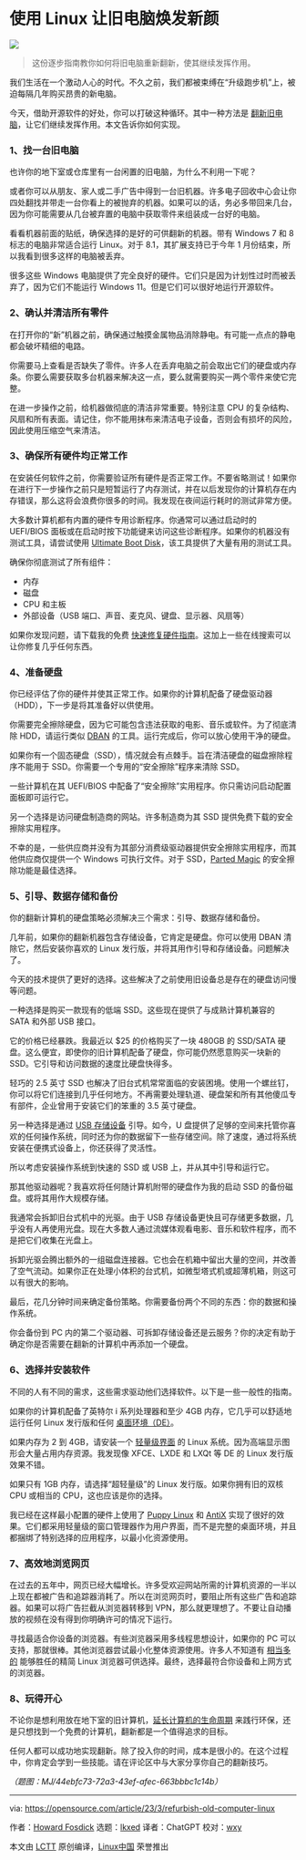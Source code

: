 [#]: subject: "8 steps to refurbish an old computer with Linux"
[#]: via: "https://opensource.com/article/23/3/refurbish-old-computer-linux"
[#]: author: "Howard Fosdick https://opensource.com/users/howtech"
[#]: collector: "lkxed"
[#]: translator: "ChatGPT"
[#]: reviewer: "wxy"
[#]: publisher: "wxy"
[#]: url: "https://linux.cn/article-15890-1.html"

使用 Linux 让旧电脑焕发新颜
======

![][0]

> 这份逐步指南教你如何将旧电脑重新翻新，使其继续发挥作用。

我们生活在一个激动人心的时代。不久之前，我们都被束缚在“升级跑步机”上，被迫每隔几年购买昂贵的新电脑。

今天，借助开源软件的好处，你可以打破这种循环。其中一种方法是 [翻新旧电脑][1]，让它们继续发挥作用。本文告诉你如何实现。

### 1、找一台旧电脑

也许你的地下室或仓库里有一台闲置的旧电脑，为什么不利用一下呢？

或者你可以从朋友、家人或二手广告中得到一台旧机器。许多电子回收中心会让你四处翻找并带走一台你看上的被抛弃的机器。如果可以的话，务必多带回来几台，因为你可能需要从几台被弃置的电脑中获取零件来组装成一台好的电脑。

看看机器前面的贴纸，确保选择的是好的可供翻新的机器。带有 Windows 7 和 8 标志的电脑非常适合运行 Linux。对于 8.1，其扩展支持已于今年 1 月份结束，所以我看到很多这样的电脑被丢弃。

很多这些 Windows 电脑提供了完全良好的硬件。它们只是因为计划性过时而被丢弃了，因为它们不能运行 Windows 11。但是它们可以很好地运行开源软件。

### 2、确认并清洁所有零件

在打开你的“新”机器之前，确保通过触摸金属物品消除静电。有可能一点点的静电都会破坏精细的电路。

你需要马上查看是否缺失了零件。许多人在丢弃电脑之前会取出它们的硬盘或内存条。你要么需要获取多台机器来解决这一点，要么就需要购买一两个零件来使它完整。

在进一步操作之前，给机器做彻底的清洁非常重要。特别注意 CPU 的复杂结构、风扇和所有表面。请记住，你不能用抹布来清洁电子设备，否则会有损坏的风险，因此使用压缩空气来清洁。

### 3、确保所有硬件均正常工作

在安装任何软件之前，你需要验证所有硬件是否正常工作。不要省略测试！如果你在进行下一步操作之前只是短暂运行了内存测试，并在以后发现你的计算机存在内存错误，那么这将会浪费你很多的时间。我发现在夜间运行耗时的测试非常方便。

大多数计算机都有内置的硬件专用诊断程序。你通常可以通过启动时的 UEFI/BIOS 面板或在启动时按下功能键来访问这些诊断程序。如果你的机器没有测试工具，请尝试使用 [Ultimate Boot Disk][2]，该工具提供了大量有用的测试工具。

确保你彻底测试了所有组件：

- 内存
- 磁盘
- CPU 和主板
- 外部设备（USB 端口、声音、麦克风、键盘、显示器、风扇等）

如果你发现问题，请下载我的免费 [快速修复硬件指南][3]。这加上一些在线搜索可以让你修复几乎任何东西。

### 4、准备硬盘

你已经评估了你的硬件并使其正常工作。如果你的计算机配备了硬盘驱动器（HDD），下一步是将其准备好以供使用。

你需要完全擦除硬盘，因为它可能包含违法获取的电影、音乐或软件。为了彻底清除 HDD，请运行类似 [DBAN][4] 的工具。运行完成后，你可以放心使用干净的硬盘。

如果你有一个固态硬盘（SSD），情况就会有点棘手。旨在清洁硬盘的磁盘擦除程序不能用于 SSD。你需要一个专用的“安全擦除”程序来清除 SSD。

一些计算机在其 UEFI/BIOS 中配备了“安全擦除”实用程序。你只需访问启动配置面板即可运行它。

另一个选择是访问硬盘制造商的网站。许多制造商为其 SSD 提供免费下载的安全擦除实用程序。

不幸的是，一些供应商并没有为其部分消费级驱动器提供安全擦除实用程序，而其他供应商仅提供一个 Windows 可执行文件。对于 SSD，[Parted Magic][5] 的安全擦除功能是最佳选择。

### 5、引导、数据存储和备份

你的翻新计算机的硬盘策略必须解决三个需求：引导、数据存储和备份。

几年前，如果你的翻新机器包含存储设备，它肯定是硬盘。你可以使用 DBAN 清除它，然后安装你喜欢的 Linux 发行版，并将其用作引导和存储设备。问题解决了。

今天的技术提供了更好的选择。这些解决了之前使用旧设备总是存在的硬盘访问慢等问题。

一种选择是购买一款现有的低端 SSD。这些现在提供了与成熟计算机兼容的 SATA 和外部 USB 接口。

它的价格已经暴跌。我最近以 $25 的价格购买了一块 480GB 的 SSD/SATA 硬盘。这么便宜，即使你的旧计算机配备了硬盘，你可能仍然愿意购买一块新的 SSD。它引导和访问数据的速度比硬盘快得多。

轻巧的 2.5 英寸 SSD 也解决了旧台式机常常面临的安装困境。使用一个螺丝钉，你可以将它们连接到几乎任何地方。不再需要处理轨道、硬盘架和所有其他傻瓜专有部件，企业曾用于安装它们的笨重的 3.5 英寸硬盘。

另一种选择是通过 [USB 存储设备][6] 引导。如今，U 盘提供了足够的空间来托管你喜欢的任何操作系统，同时还为你的数据留下一些存储空间。除了速度，通过将系统安装在便携式设备上，你还获得了灵活性。

所以考虑安装操作系统到快速的 SSD 或 USB 上，并从其中引导和运行它。

那其他驱动器呢？我喜欢将任何随计算机附带的硬盘作为我的启动 SSD 的备份磁盘。或将其用作大规模存储。

我通常会拆卸旧台式机中的光驱。由于 USB 存储设备更快且可存储更多数据，几乎没有人再使用光盘。现在大多数人通过流媒体观看电影、音乐和软件程序，而不是把它们收集在光盘上。

拆卸光驱会腾出额外的一组磁盘连接器。它也会在机箱中留出大量的空间，并改善了空气流动。如果你正在处理小体积的台式机，如微型塔式机或超薄机箱，则这可以有很大的影响。

最后，花几分钟时间来确定备份策略。你需要备份两个不同的东西：你的数据和操作系统。

你会备份到 PC 内的第二个驱动器、可拆卸存储设备还是云服务？你的决定有助于确定你是否需要在翻新的计算机中再添加一个硬盘。

### 6、选择并安装软件

不同的人有不同的需求，这些需求驱动他们选择软件。以下是一些一般性的指南。

如果你的计算机配备了英特尔 i 系列处理器和至少 4GB 内存，它几乎可以舒适地运行任何 Linux 发行版和任何 [桌面环境（DE）][7]。

如果内存为 2 到 4GB，请安装一个 [轻量级界面][8] 的 Linux 系统。因为高端显示图形会大量占用内存资源。我发现像 XFCE、LXDE 和 LXQt 等 DE 的 Linux 发行版效果不错。

如果只有 1GB 内存，请选择“超轻量级”的 Linux 发行版。如果你拥有旧的双核 CPU 或相当的 CPU，这也应该是你的选择。

我已经在这样最小配置的硬件上使用了 [Puppy Linux][9] 和 [AntiX][10] 实现了很好的效果。它们都采用轻量级的窗口管理器作为用户界面，而不是完整的桌面环境，并且都捆绑了特别选择的应用程序，以最小化资源使用。

### 7、高效地浏览网页

在过去的五年中，网页已经大幅增长。许多受欢迎网站所需的计算机资源的一半以上现在都被广告和追踪器消耗了。所以在浏览网页时，要阻止所有这些广告和追踪器。如果可以将广告拦截从浏览器转移到 VPN，那么就更理想了。不要让自动播放的视频在没有得到你明确许可的情况下运行。

寻找最适合你设备的浏览器。有些浏览器采用多线程思想设计，如果你的 PC 可以支持，那就很棒。其他浏览器尝试最小化整体资源使用。许多人不知道有 [相当多的][11] 能够胜任的精简 Linux 浏览器可供选择。最终，选择最符合你设备和上网方式的浏览器。

### 8、玩得开心

不论你是想利用放在地下室的旧计算机，[延长计算机的生命周期][12] 来践行环保，还是只想找到一个免费的计算机，翻新都是一个值得追求的目标。

任何人都可以成功地实现翻新。除了投入你的时间，成本是很小的。在这个过程中，你肯定会学到一些技能。请在评论区中与大家分享你自己的翻新技巧。

*（题图：MJ/44ebfc73-72a3-43ef-afec-663bbbc1c14b）*

--------------------------------------------------------------------------------

via: https://opensource.com/article/23/3/refurbish-old-computer-linux

作者：[Howard Fosdick][a]
选题：[lkxed][b]
译者：ChatGPT
校对：[wxy](https://github.com/wxy)

本文由 [LCTT](https://github.com/LCTT/TranslateProject) 原创编译，[Linux中国](https://linux.cn/) 荣誉推出

[a]: https://opensource.com/users/howtech
[b]: https://github.com/lkxed/
[1]: https://opensource.com/article/22/10/obsolete-computer-linux-opportunity
[2]: https://www.ultimatebootcd.com/
[3]: http://rexxinfo.org/howard_fosdick_articles/quick_guide_to_fixing_pc_hardware/Quick_Guide_to_Fixing_Computer_Hardware.html
[4]: https://sourceforge.net/projects/dban/
[5]: https://partedmagic.com/
[6]: https://opensource.com/article/20/4/first-linux-computer
[7]: https://opensource.com/article/20/5/linux-desktops#default
[8]: https://opensource.com/article/20/5/linux-desktops#lightweight
[9]: https://puppylinux-woof-ce.github.io/
[10]: https://antixlinux.com/
[11]: https://opensource.com/article/19/7/open%20source-browsers
[12]: https://opensource.com/article/19/7/how-make-old-computer-useful-again
[0]: https://img.linux.net.cn/data/attachment/album/202306/09/163208vygg79ghr17rd9f6.jpg